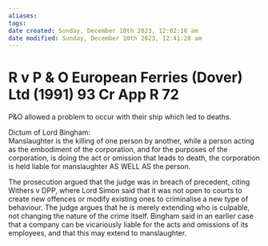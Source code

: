 ```yaml
---
aliases: 
tags: 
date created: Sunday, December 10th 2023, 12:02:18 am
date modified: Sunday, December 10th 2023, 12:41:28 am
---
```


# R v P & O European Ferries (Dover) Ltd (1991) 93 Cr App R 72

P&O allowed a problem to occur with their ship which led to deaths.

Dictum of Lord Bingham:  
Manslaughter is the killing of one person by another, while a person acting as the embodiment of the corporation, and for the purposes of the corporation, is doing the act or omission that leads to death, the corporation is held liable for manslaughter AS WELL AS the person.

The prosecution argued that the judge was in breach of precedent, citing Withers v DPP, where Lord Simon said that it was not open to courts to create new offences or modify existing ones to criminalise a new type of behaviour. The judge argues that he is merely extending who is culpable, not changing the nature of the crime itself. Bingham said in an earlier case that a company can be vicariously liable for the acts and omissions of its employees, and that this may extend to manslaughter.

